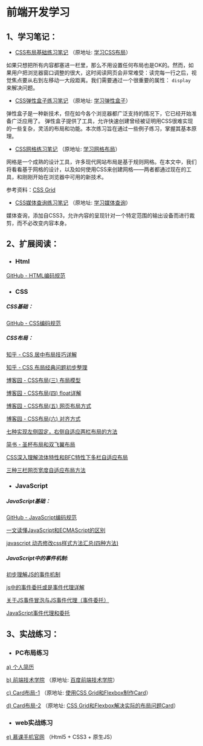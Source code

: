 # 前端开发学习

## 1、学习笔记：

- [CSS布局基础练习笔记](notes/Exp-1/) （原地址: <a href="http://zh.learnlayout.com/no-layout.html">学习CSS布局</a>）

如果只想把所有内容都塞进一栏里，那么不用设置任何布局也是OK的。然而，如果用户把浏览器窗口调整的很大，这时阅读网页会非常难受：读完每一行之后，视觉焦点要从右到左移动一大段距离。我们需要通过一个很重要的属性： `display` 来解决问题。

- [CSS弹性盒子练习笔记](notes/Exp-2/) （原地址: <a href="https://developer.mozilla.org/zh-CN/docs/Learn/CSS/CSS_layout">学习弹性盒子</a>）

弹性盒子是一种新技术，但在如今各个浏览器都广泛支持的情况下，它已经开始准备广泛应用了。 弹性盒子提供了工具，允许快速创建曾经被证明用CSS很难实现的一些复杂，灵活的布局和功能。本次练习旨在通过一些例子练习，掌握其基本原理。


- [CSS网格练习笔记](notes/Exp-3/) （原地址: <a href="https://developer.mozilla.org/zh-CN/docs/Learn/CSS/CSS_layout/Grids">学习网格布局</a>） 

网格是一个成熟的设计工具，许多现代网站布局是基于规则网格。在本文中，我们将看看基于网格的设计，以及如何使用CSS来创建网格——两者都通过现在的工具，和刚刚开始在浏览器中可用的新技术。

参考资料：[CSS Grid](https://www.w3cplus.com/css/learncssgrid.html)


- [CSS媒体查询练习笔记](notes/Exp-4/) （原地址: <a href="https://developer.mozilla.org/zh-CN/docs/Web/Guide/CSS/Media_queries">学习媒体查询</a>） 

媒体查询，添加自CSS3，允许内容的呈现针对一个特定范围的输出设备而进行裁剪，而不必改变内容本身。



## 2、扩展阅读：

- ### Html

[GitHub - HTML编码规范](https://github.com/ecomfe/spec/blob/master/html-style-guide.md)



- ### CSS

##### CSS基础：

[GitHub - CSS编码规范](https://github.com/ecomfe/spec/blob/master/css-style-guide.md)


##### CSS布局：

[知乎 - CSS 居中布局技巧详解](https://zhuanlan.zhihu.com/p/25068655)

[知乎 - CSS 布局经典问题初步整理](https://zhuanlan.zhihu.com/p/27035475)

[博客园 - CSS布局(三) 布局模型](http://www.cnblogs.com/chaixiaozhi/p/8481253.html)

[博客园 - CSS布局(四) float详解](http://www.cnblogs.com/chaixiaozhi/p/8481778.html)

[博客园 - CSS布局(五) 网页布局方式](http://www.cnblogs.com/chaixiaozhi/p/8486647.html)

[博客园 - CSS布局(六) 对齐方式](http://www.cnblogs.com/chaixiaozhi/p/8490725.html)

[七种实现左侧固定，右侧自适应两栏布局的方法](https://segmentfault.com/a/1190000010698609)

[简书 - 圣杯布局和双飞翼布局](https://www.jianshu.com/p/f9bcddb0e8b4)

[CSS深入理解流体特性和BFC特性下多栏自适应布局](http://www.zhangxinxu.com/wordpress/2015/02/css-deep-understand-flow-bfc-column-two-auto-layout/)

[三种三栏网页宽度自适应布局方法](http://www.zhangxinxu.com/wordpress/2009/11/%E6%88%91%E7%86%9F%E7%9F%A5%E7%9A%84%E4%B8%89%E7%A7%8D%E4%B8%89%E6%A0%8F%E7%BD%91%E9%A1%B5%E5%AE%BD%E5%BA%A6%E8%87%AA%E9%80%82%E5%BA%94%E5%B8%83%E5%B1%80%E6%96%B9%E6%B3%95/)







- ### JavaScript

##### JavaScript基础：

[GitHub - JavaScript编码规范](https://github.com/ecomfe/spec/blob/master/javascript-style-guide.md)

[一文读懂JavaScript和ECMAScript的区别](http://developer.51cto.com/art/201711/557514.htm)

[javascript 动态修改css样式方法汇总(四种方法)](https://www.cnblogs.com/aademeng/articles/6279060.html)



##### JavaScript中的事件机制:

[初步理解JS的事件机制](https://www.cnblogs.com/lazychen/p/5664788.html)

[js中的事件委托或是事件代理详解](https://www.cnblogs.com/liugang-vip/p/5616484.html)

[关于JS事件冒泡与JS事件代理（事件委托）](https://blog.csdn.net/supercoooooder/article/details/52190100)

[JavaScript事件代理和委托](https://segmentfault.com/a/1190000002613617)






## 3、实战练习：

- ### PC布局练习

[a) 个人简历](exercises/Resume) 

[b) 前端技术学院](exercises/Webcolloge) （原地址: <a href="http://ife.baidu.com/course/detail/id/43">百度前端技术学院</a>）

[c) Card布局-1](exercises/Cardui) （原地址: <a href="http://https://www.w3cplus.com/css3/solving-problems-with-css-grid-and-flexbox-the-card-ui.html">使用CSS Grid和Flexbox制作Card</a>）

[d) Card布局-2](exercises/Cardui) （原地址: <a href="https://www.w3cplus.com/css3/css-grid-flexbox-solving-real-world-problems.html">CSS Grid和Flexbox解决实际的布局问题Card</a>）


- ### web实战练习

[e) 慕课手机官网](exercises/Cardui) （Html5 + CSS3 + 原生JS）



